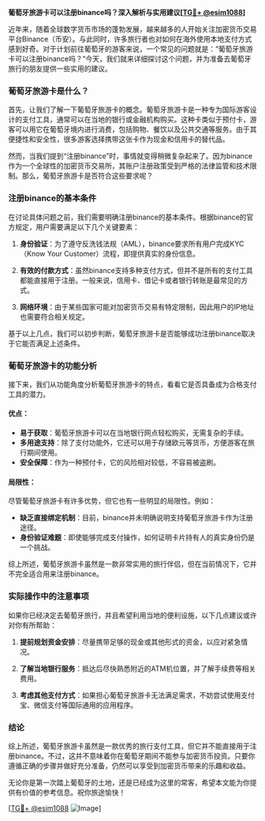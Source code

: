 **葡萄牙旅游卡可以注册binance吗？深入解析与实用建议[[TG💪+ @esim1088](https://t.me/s/esim1088)]**

近年来，随着全球数字货币市场的蓬勃发展，越来越多的人开始关注加密货币交易平台Binance（币安）。与此同时，许多旅行者也对如何在海外使用本地支付方式感到好奇。对于计划前往葡萄牙的游客来说，一个常见的问题就是：“葡萄牙旅游卡可以注册binance吗？”今天，我们就来详细探讨这个问题，并为准备去葡萄牙旅行的朋友提供一些实用的建议。

### 葡萄牙旅游卡是什么？

首先，让我们了解一下葡萄牙旅游卡的概念。葡萄牙旅游卡是一种专为国际游客设计的支付工具，通常可以在当地的银行或金融机构购买。这种卡类似于预付卡，游客可以用它在葡萄牙境内进行消费，包括购物、餐饮以及公共交通等服务。由于其便捷性和安全性，很多游客选择携带这张卡作为现金和信用卡的替代品。

然而，当我们提到“注册binance”时，事情就变得稍微复杂起来了。因为binance作为一个全球性的加密货币交易所，其账户注册政策受到严格的法律监管和技术限制。那么，葡萄牙旅游卡是否符合这些要求呢？

### 注册binance的基本条件

在讨论具体问题之前，我们需要明确注册binance的基本条件。根据binance的官方规定，用户需要满足以下几个关键要素：

1. **身份验证**：为了遵守反洗钱法规（AML），binance要求所有用户完成KYC（Know Your Customer）流程，即提供真实的身份信息。
   
2. **有效的付款方式**：虽然binance支持多种支付方式，但并不是所有的支付工具都能直接用于注册。一般来说，信用卡、借记卡或者银行转账是最常见的方式。

3. **网络环境**：由于某些国家可能对加密货币交易有特定限制，因此用户的IP地址也需要符合相关规定。

基于以上几点，我们可以初步判断，葡萄牙旅游卡是否能够成功注册binance取决于它能否满足上述条件。

### 葡萄牙旅游卡的功能分析

接下来，我们从功能角度分析葡萄牙旅游卡的特点，看看它是否具备成为合格支付工具的潜力。

#### 优点：
- **易于获取**：葡萄牙旅游卡可以在当地银行网点轻松购买，无需复杂的手续。
- **多用途支持**：除了支付功能外，它还可以用于存储欧元等货币，方便游客在旅行期间使用。
- **安全保障**：作为一种预付卡，它的风险相对较低，不容易被盗刷。

#### 局限性：
尽管葡萄牙旅游卡有许多优势，但它也有一些明显的局限性。例如：
- **缺乏直接绑定机制**：目前，binance并未明确说明支持葡萄牙旅游卡作为注册途径。
- **身份验证难题**：即使能够完成支付操作，如何证明卡片持有人的真实身份仍是一个挑战。

综上所述，葡萄牙旅游卡虽然是一款非常实用的旅行伴侣，但在当前情况下，它并不完全适合用来注册binance。

### 实际操作中的注意事项

如果你已经决定去葡萄牙旅行，并且希望利用当地的便利设施，以下几点建议或许对你有所帮助：

1. **提前规划资金安排**：尽量携带足够的现金或其他形式的资金，以应对紧急情况。
   
2. **了解当地银行服务**：抵达后尽快熟悉附近的ATM机位置，并了解手续费等相关费用。
   
3. **考虑其他支付方式**：如果担心葡萄牙旅游卡无法满足需求，不妨尝试使用支付宝、微信支付等国际通用的应用程序。

### 结论

综上所述，葡萄牙旅游卡虽然是一款优秀的旅行支付工具，但它并不能直接用于注册binance。不过，这并不意味着你在葡萄牙期间不能参与加密货币投资。只要你遵循正确的步骤并做好充分准备，仍然可以享受到加密货币带来的乐趣和收益。

无论你是第一次踏上葡萄牙的土地，还是已经成为这里的常客，希望本文能为你提供有价值的参考信息。祝你旅途愉快！

[[TG💪+ @esim1088](https://t.me/s/esim1088) ![Image](https://i.postimg.cc/4NQfJmqS/Snipaste-2025-05-13-00-14-12.png)]